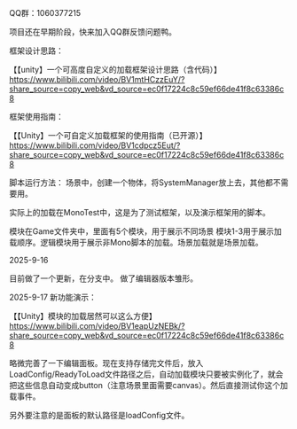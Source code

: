 QQ群：1060377215

项目还在早期阶段，快来加入QQ群反馈问题鸭。

框架设计思路：

【【unity】一个可高度自定义的加载框架设计思路（含代码）】 https://www.bilibili.com/video/BV1mtHCzzEuY/?share_source=copy_web&vd_source=ec0f17224c8c59ef66de41f8c63386c8

框架使用指南：

【【Unity】一个可自定义加载框架的使用指南（已开源）】 https://www.bilibili.com/video/BV1cdpcz5Eut/?share_source=copy_web&vd_source=ec0f17224c8c59ef66de41f8c63386c8

脚本运行方法：
场景中，创建一个物体，将SystemManager放上去，其他都不需要用。

实际上的加载在MonoTest中，这是为了测试框架，以及演示框架用的脚本。

模块在Game文件夹中，里面有5个模块，用于展示不同场景 模块1-3用于展示加载顺序。逻辑模块用于展示非Mono脚本的加载。场景加载就是场景加载。

2025-9-16

目前做了一个更新，在分支中。 做了编辑器版本雏形。

2025-9-17
新功能演示：

【【Unity】模块的加载居然可以这么方便】 https://www.bilibili.com/video/BV1eapUzNEBk/?share_source=copy_web&vd_source=ec0f17224c8c59ef66de41f8c63386c8

略微完善了一下编辑面板。现在支持存储完文件后，放入LoadConfig/ReadyToLoad文件路径之后，自动加载模块只要被实例化了，就会把这些信息自动变成button（注意场景里面需要canvas）。然后直接测试你这个加载事件。

另外要注意的是面板的默认路径是loadConfig文件。

